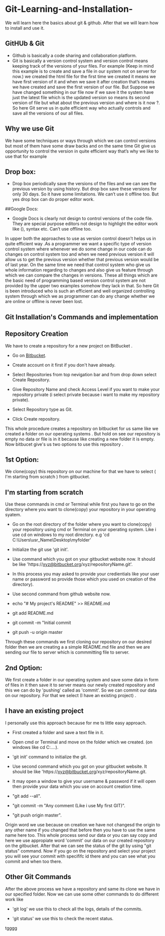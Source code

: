 ﻿#  Git-Learning-and-Installation-

We will learn here the basics about git & github. After that we will learn how to install and use it.

## GitHUb & Git
- Github is basically a code sharing and collaboration platform.
- Git is basically a version control system and version control means keeping track of the versions of your files. For example (Keep in mind this example is to create and save a file in our system not on server for now.) we created the html file for the first time we created it means we have first version of it and when we save it after creation that’s means we have created and save the first version of our file. But Suppose we have changed something in our file now if we save it the system have just the latest file which is the updated version so means its second version of file but what about the previous version and where is it now ?. So here Git serve us in quite efficient way who actually controls and save all the versions of our all files.

## Why we use Git

We have some techniques or ways through which we can control versions but most of them have some draw backs and on the same time Git give us opportunity to control the version in quite efficient way that’s why we like to use that for example

## Drop box:

- Drop box periodically save the versions of the files and we can see the previous version by using history. But drop box save these versions for only 30 days. So it have some limitations. We can’t use it offline too. But yes drop box can do proper editor work.

##Google Docs:

- Google Docs is clearly not design to control versions of the code file. They are special purpose editors not design to highlight the editor work like (), syntax etc. Can’t use offline too.

In upper both the approaches to use as version control doesn’t helps us in quite efficient way .As a programmer we want a specific type of version control system where whenever we do some change in our code can do changes on control system too and when we need previous version it will allow us to get the previous version whether that previous version would be of last year. On the same time we need that control system who give us whole information regarding to changes and also give us feature through which we can compare the changes in versions. These all things which are the basic need of programming based version control system are not provided by the upper two examples somehow they lack in that. So here Git is been introduced who is such an efficient and well organized controlling system through which we as programmer can do any change whether we are online or offline is never been lost. 

## Git Installation's Commands and implementation

## Repository Creation

We have to create a repository for a new project on BitBucket .

- Go on  [Bitbucket](https://bitbucket.org).

- Create account on it first if you don't have already.

- Select Repositories from top nevigation bar and from drop down select Create Repository.

- Give Repository Name and check Access Level if you want to make your repository private (i select private because i want to make my repository private).

- Select Repository type as Git.

- Click Create repository.

This whole procedure creates a repository on bitbucket for us same like we created a folder on our operating systems .
But hold on see our repository is empty no data or file is in it because like creating a new folder it is empty. 
Now bitbucet give's us two options to use this repository .

## 1st Option: 

We clone(copy) this repository on our machine for that we have to select ( I'm starting from scratch ) from gitbucket.

## I'm starting from scratch

Use these commands in cmd or Terminal while first you have to go on the directory where you want to clone(copy) your repository in your operating syatem.


- Go on the root directory of the folder where you want to clone(copy) your repository using cmd or Terminal on your operating system. Like i use cd on windows to my root directory. e.g  'cd C:\Users\usr_Name\Desktop\myfolder'

- Initialize the git use 'git init'.

- Use command which you got on your gitbucket website now. It should be like 'https://xyz@bitbucket.org/xyz/repositoryName.git'.

- In this process you may asked to provide your credientials like your user name or password so provide those which you used on creation  of the directory).

- Use second command from github website now.

- echo "# My project's README" >> README.md

- git add README.md

- git commit -m "Initial commit

- git push -u origin master

Through these commands we first cloning our repository on our desired folder then we are creating a a simple README.md file and then we are sending our file to server which is commmitting file to server.

## 2nd Option:

We first create a folder in our operating system and save some data in form of files in it then save it to server means our newly created repository and this we can do by 'pushing' called as 'commit'. So we can commit our data on our repository. For that we select (I have an existing project) . 

## I have an existing project

I personally use this approach because for me ts little easy approach.

- First created a folder and save a text file in it. 

- Open cmd or Terminal and move on the folder which we created. (on windows like cd C:....).

- 'git init' command to initialize the git.  

- Use second command which you got on your gitbucket website. It should be like 'https://xyz@bitbucket.org/xyz/repositoryName.git.

- It may open a window to give your username & password if it will open then provide your data which you use on account creation time.

- "git add --all".

- "git commit -m "Any comment (Like i use My first GIT)".

-  "git push origin master". 

Origin word we use because on creation we have not changesd the origin to any other name if you changed that before then you have to use the same name here too.
This whole process send our data or you can say copy and here we use appropiate word 'commit' our data on our created repository on the gitbucket. 
After that we can see the status of the git by using "git status" command. 
Now if you go on the repository and select your project you will see your commit with specififc id there and you can see what you commit and when too there.

## Other Git Commands

After the above process we have a repository and same its clone we have in our specified folder. Now we can use some other commands to do different work like 

- 'git log' we use this to check all the logs, details of the commits. 

- 'git status' we use this to check the recent status.










tgggg




